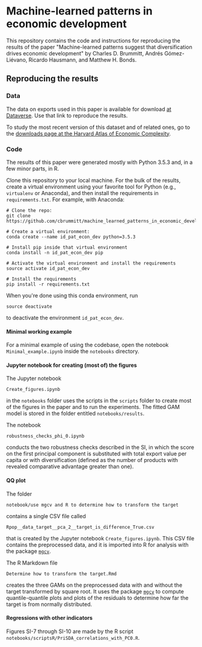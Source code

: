 # Machine-learned patterns in economic development

This repository contains the code and instructions for reproducing the results of the paper "Machine-learned patterns suggest that diversification drives economic development" by Charles D. Brummitt, Andrés Gómez-Liévano, Ricardo Hausmann, and Matthew H. Bonds.

## Reproducing the results

### Data

The data on exports used in this paper is available for download [at Dataverse](https://dataverse.harvard.edu/dataset.xhtml?persistentId=doi:10.7910/DVN/B0ASZU). Use that link to reproduce the results.

To study the most recent version of this dataset and of related ones, go to the [downloads page at the Harvard Atlas of Economic Complexity](http://atlas.cid.harvard.edu/downloads).

### Code
The results of this paper were generated mostly with Python 3.5.3 and, in a few minor parts, in R.

Clone this repository to your local machine. For the bulk of the results, create a virtual environment using your favorite tool for Python (e.g., `virtualenv` or Anaconda), and then install the requirements in `requirements.txt`. For example, with Anaconda:

	# Clone the repo:
	git clone https://github.com/cbrummitt/machine_learned_patterns_in_economic_development.git

	# Create a virtual environment:
	conda create --name id_pat_econ_dev python=3.5.3

	# Install pip inside that virtual environment
	conda install -n id_pat_econ_dev pip

	# Activate the virtual environment and install the requirements
	source activate id_pat_econ_dev

	# Install the requirements
	pip install -r requirements.txt

When you're done using this conda environment, run

	source deactivate

to deactivate the environment `id_pat_econ_dev`.

#### Minimal working example

For a minimal example of using the codebase, open the notebook `Minimal_example.ipynb` inside the `notebooks` directory.

#### Jupyter notebook for creating (most of) the figures

The Jupyter notebook

	Create_figures.ipynb

in the `notebooks` folder uses the scripts in the `scripts` folder to create most of the figures in the paper and to run the experiments. The fitted GAM model is stored in the folder entitled `notebooks/results`.

The notebook
	
	robustness_checks_phi_0.ipynb

conducts the two robustness checks described in the SI, in which the score on the first principal component is substituted with total export value per capita or with diversification (defined as the number of products with revealed comparative advantage greater than one).


#### QQ plot 

The folder

	notebook/use mgcv and R to determine how to transform the target

contains a single CSV file called

	Rpop__data_target__pca_2__target_is_difference_True.csv

that is created by the Jupyter notebook `Create_figures.ipynb`. This CSV file contains the preprocessed data, and it is imported into R for analysis with the package [`mgcv`](https://cran.r-project.org/web/packages/mgcv/index.html).


The R Markdown file

	Determine how to transform the target.Rmd

creates the three GAMs on the preprocessed data with and without the target transformed by square root. It uses the package [`mgcv`](ttps://cran.r-project.org/web/packages/mgcv/index.html) to compute quantile-quantile plots and plots of the residuals to determine how far the target is from normally distributed.


#### Regressions with other indicators

Figures SI-7 through SI-10 are made by the R script `notebooks/scriptsR/PriSDA_correlations_with_PC0.R`.
